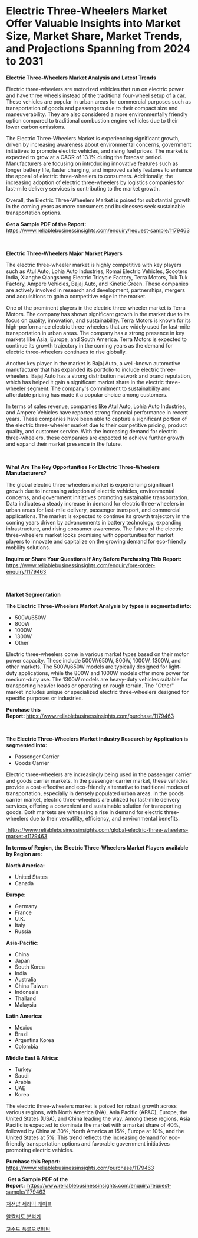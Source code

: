 <p><h1>Electric Three-Wheelers Market Offer Valuable Insights into Market Size, Market Share, Market Trends, and Projections Spanning from 2024 to 2031</h1></p><p><strong>Electric Three-Wheelers Market Analysis and Latest Trends</strong></p>
<p><p>Electric three-wheelers are motorized vehicles that run on electric power and have three wheels instead of the traditional four-wheel setup of a car. These vehicles are popular in urban areas for commercial purposes such as transportation of goods and passengers due to their compact size and maneuverability. They are also considered a more environmentally friendly option compared to traditional combustion engine vehicles due to their lower carbon emissions.</p><p>The Electric Three-Wheelers Market is experiencing significant growth, driven by increasing awareness about environmental concerns, government initiatives to promote electric vehicles, and rising fuel prices. The market is expected to grow at a CAGR of 13.1% during the forecast period. Manufacturers are focusing on introducing innovative features such as longer battery life, faster charging, and improved safety features to enhance the appeal of electric three-wheelers to consumers. Additionally, the increasing adoption of electric three-wheelers by logistics companies for last-mile delivery services is contributing to the market growth.</p><p>Overall, the Electric Three-Wheelers Market is poised for substantial growth in the coming years as more consumers and businesses seek sustainable transportation options.</p></p>
<p><strong>Get a Sample PDF of the Report:&nbsp;</strong> <a href="https://www.reliablebusinessinsights.com/enquiry/request-sample/1179463">https://www.reliablebusinessinsights.com/enquiry/request-sample/1179463</a></p>
<p>&nbsp;</p>
<p><strong>Electric Three-Wheelers Major Market Players</strong></p>
<p><p>The electric three-wheeler market is highly competitive with key players such as Atul Auto, Lohia Auto Industries, Romai Electric Vehicles, Scooters India, Xianghe Qiangsheng Electric Tricycle Factory, Terra Motors, Tuk Tuk Factory, Ampere Vehicles, Bajaj Auto, and Kinetic Green. These companies are actively involved in research and development, partnerships, mergers and acquisitions to gain a competitive edge in the market.</p><p>One of the prominent players in the electric three-wheeler market is Terra Motors. The company has shown significant growth in the market due to its focus on quality, innovation, and sustainability. Terra Motors is known for its high-performance electric three-wheelers that are widely used for last-mile transportation in urban areas. The company has a strong presence in key markets like Asia, Europe, and South America. Terra Motors is expected to continue its growth trajectory in the coming years as the demand for electric three-wheelers continues to rise globally.</p><p>Another key player in the market is Bajaj Auto, a well-known automotive manufacturer that has expanded its portfolio to include electric three-wheelers. Bajaj Auto has a strong distribution network and brand reputation, which has helped it gain a significant market share in the electric three-wheeler segment. The company's commitment to sustainability and affordable pricing has made it a popular choice among customers.</p><p>In terms of sales revenue, companies like Atul Auto, Lohia Auto Industries, and Ampere Vehicles have reported strong financial performance in recent years. These companies have been able to capture a significant portion of the electric three-wheeler market due to their competitive pricing, product quality, and customer service. With the increasing demand for electric three-wheelers, these companies are expected to achieve further growth and expand their market presence in the future.</p></p>
<p>&nbsp;</p>
<p><strong>What Are The Key Opportunities For Electric Three-Wheelers Manufacturers?</strong></p>
<p><p>The global electric three-wheelers market is experiencing significant growth due to increasing adoption of electric vehicles, environmental concerns, and government initiatives promoting sustainable transportation. Data indicates a steady increase in demand for electric three-wheelers in urban areas for last-mile delivery, passenger transport, and commercial applications. The market is expected to continue its growth trajectory in the coming years driven by advancements in battery technology, expanding infrastructure, and rising consumer awareness. The future of the electric three-wheelers market looks promising with opportunities for market players to innovate and capitalize on the growing demand for eco-friendly mobility solutions.</p></p>
<p><strong>Inquire or Share Your Questions If Any Before Purchasing This Report:</strong> <a href="https://www.reliablebusinessinsights.com/enquiry/pre-order-enquiry/1179463">https://www.reliablebusinessinsights.com/enquiry/pre-order-enquiry/1179463</a></p>
<p>&nbsp;</p>
<p><strong>Market Segmentation</strong></p>
<p><strong>The Electric Three-Wheelers Market Analysis by types is segmented into:</strong></p>
<p><ul><li>500W/650W</li><li>800W</li><li>1000W</li><li>1300W</li><li>Other</li></ul></p>
<p><p>Electric three-wheelers come in various market types based on their motor power capacity. These include 500W/650W, 800W, 1000W, 1300W, and other markets. The 500W/650W models are typically designed for light-duty applications, while the 800W and 1000W models offer more power for medium-duty use. The 1300W models are heavy-duty vehicles suitable for transporting heavier loads or operating on rough terrain. The "Other" market includes unique or specialized electric three-wheelers designed for specific purposes or industries.</p></p>
<p><strong>Purchase this Report:&nbsp;</strong><a href="https://www.reliablebusinessinsights.com/purchase/1179463">https://www.reliablebusinessinsights.com/purchase/1179463</a></p>
<p>&nbsp;</p>
<p><strong>The Electric Three-Wheelers Market Industry Research by Application is segmented into:</strong></p>
<p><ul><li>Passenger Carrier</li><li>Goods Carrier</li></ul></p>
<p><p>Electric three-wheelers are increasingly being used in the passenger carrier and goods carrier markets. In the passenger carrier market, these vehicles provide a cost-effective and eco-friendly alternative to traditional modes of transportation, especially in densely populated urban areas. In the goods carrier market, electric three-wheelers are utilized for last-mile delivery services, offering a convenient and sustainable solution for transporting goods. Both markets are witnessing a rise in demand for electric three-wheelers due to their versatility, efficiency, and environmental benefits.</p></p>
<p><a href="https://www.reliablebusinessinsights.com/global-electric-three-wheelers-market-r1179463">&nbsp;https://www.reliablebusinessinsights.com/global-electric-three-wheelers-market-r1179463</a></p>
<p><strong>In terms of Region, the Electric Three-Wheelers Market Players available by Region are:</strong></p>
<p>
    <p> <strong> North America: </strong>
        <ul>
            <li>United States</li>
            <li>Canada</li>
        </ul>
        </p> 
    <p> <strong> Europe: </strong>
        <ul>
            <li>Germany</li>
            <li>France</li>
            <li>U.K.</li>
            <li>Italy</li>
            <li>Russia</li>
        </ul>
        </p> 
    <p> <strong> Asia-Pacific: </strong>
        <ul>
            <li>China</li>
            <li>Japan</li>
            <li>South Korea</li>
            <li>India</li>
            <li>Australia</li>
            <li>China Taiwan</li>
            <li>Indonesia</li>
            <li>Thailand</li>
            <li>Malaysia</li>
        </ul>
        </p> 
    <p> <strong> Latin America: </strong>
        <ul>
            <li>Mexico</li>
            <li>Brazil</li>
            <li>Argentina Korea</li>
            <li>Colombia</li>
        </ul>
        </p> 
    <p> <strong> Middle East & Africa: </strong>
        <ul>
            <li>Turkey</li>
            <li>Saudi</li>
            <li>Arabia</li>
            <li>UAE</li>
            <li>Korea</li>
        </ul>
    </p>
    </p>
<p><p>The electric three-wheelers market is poised for robust growth across various regions, with North America (NA), Asia Pacific (APAC), Europe, the United States (USA), and China leading the way. Among these regions, Asia Pacific is expected to dominate the market with a market share of 40%, followed by China at 30%, North America at 15%, Europe at 10%, and the United States at 5%. This trend reflects the increasing demand for eco-friendly transportation options and favorable government initiatives promoting electric vehicles.</p></p>
<p><strong>Purchase this Report: </strong><a href="https://www.reliablebusinessinsights.com/purchase/1179463">https://www.reliablebusinessinsights.com/purchase/1179463</a></p>
<p>&nbsp;<strong>Get a Sample PDF of the Report:&nbsp;&nbsp;</strong><a href="https://www.reliablebusinessinsights.com/enquiry/request-sample/1179463">https://www.reliablebusinessinsights.com/enquiry/request-sample/1179463</a></p>
<p><strong></strong></p>
<p><p><a href="https://medium.com/@frankfurter67567/%EC%A0%80%EC%A0%84%EC%95%95-%EC%84%B8%EB%9D%BC%EB%AF%B8%ED%8C%8C%EC%9D%B4%EB%93%9C-%EC%BC%80%EC%9D%B4%EB%B8%94-%EC%8B%9C%EC%9E%A5-%EC%8B%9C%EC%9E%A5-cagr-%EC%8B%9C%EC%9E%A5-%EB%8F%99%ED%96%A5-%EB%B0%8F-%EC%84%B1%EC%9E%A5-%EC%A0%84%EB%9E%B5%EC%97%90-%EB%8C%80%ED%95%9C-%ED%86%B5%EC%B0%B0%EB%A0%A5-98a178ed1b32">저전압 세라믹 케이블</a></p><p><a href="https://github.com/trmesnao7959541/Market-Research-Report-List-2/blob/main/714259592449.md">알칼리도 분석기</a></p><p><a href="https://github.com/vsn7qpua81q/Market-Research-Report-List-2/blob/main/245708292450.md">고순도 플루오로메탄</a></p></p>